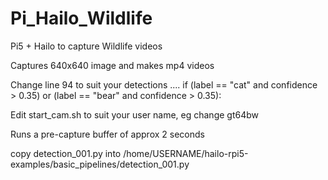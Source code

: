 # Pi_Hailo_Wildlife
Pi5 + Hailo to capture Wildlife videos

Captures 640x640 image and makes mp4 videos

Change line 94 to suit your detections .... if (label == "cat" and confidence > 0.35) or (label == "bear" and confidence > 0.35):

Edit start_cam.sh to suit your user name, eg change gt64bw

Runs a pre-capture buffer of approx 2 seconds

copy detection_001.py into /home/USERNAME/hailo-rpi5-examples/basic_pipelines/detection_001.py
